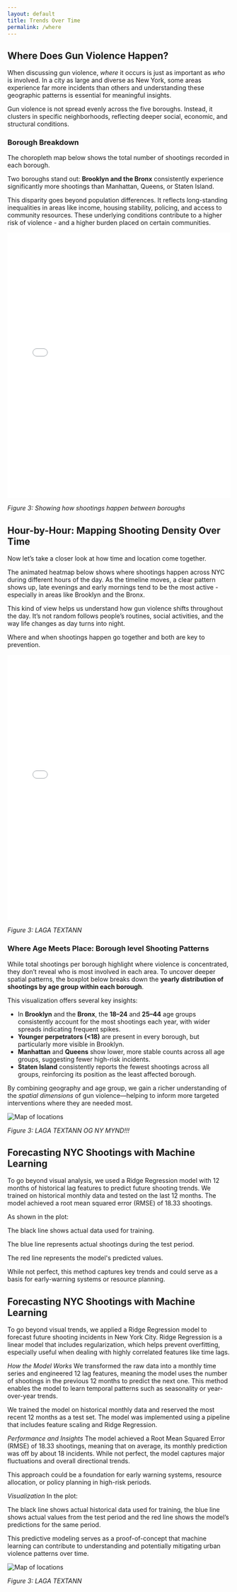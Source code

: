 ```yaml
---
layout: default
title: Trends Over Time
permalink: /where
---
```


##  Where Does Gun Violence Happen?

When discussing gun violence, *where* it occurs is just as important as *who* is involved. In a city as large and diverse as New York, some areas experience far more incidents than others and understanding these geographic patterns is essential for meaningful insights.

Gun violence is not spread evenly across the five boroughs. Instead, it clusters in specific neighborhoods, reflecting deeper social, economic, and structural conditions.

###  Borough Breakdown

The choropleth map below shows the total number of shootings recorded in each borough.

Two boroughs stand out: **Brooklyn and the Bronx** consistently experience significantly more shootings than Manhattan, Queens, or Staten Island.

This disparity goes beyond population differences. It reflects long-standing inequalities in areas like income, housing stability, policing, and access to community resources. These underlying conditions contribute to a higher risk of violence - and a higher burden placed on certain communities.

<iframe src="/final-project/assets/boroughmap.html" width="100%" height="600" frameborder="0"></iframe>


*Figure 3: Showing how shootings happen between boroughs*

## Hour-by-Hour: Mapping Shooting Density Over Time

Now let’s take a closer look at how time and location come together.

The animated heatmap below shows where shootings happen across NYC during different hours of the day. As the timeline moves, a clear pattern shows up, late evenings and early mornings tend to be the most active - especially in areas like Brooklyn and the Bronx.

This kind of view helps us understand how gun violence shifts throughout the day. It’s not random follows people’s routines, social activities, and the way life changes as day turns into night.

Where and when shootings happen go together and both are key to prevention.

<iframe src="/final-project/assets/hourlydensity.html" width="100%" height="600" frameborder="0"></iframe>

*Figure 3: LAGA TEXTANN*

### Where Age Meets Place: Borough level Shooting Patterns

While total shootings per borough highlight where violence is concentrated, they don’t reveal who
is most involved in each area. To uncover deeper spatial patterns, the boxplot below breaks down the **yearly distribution of shootings by age group within each borough**.

This visualization offers several key insights:

- In **Brooklyn** and the **Bronx**, the **18–24** and **25–44** age groups consistently account for the most shootings each year, with wider spreads indicating frequent spikes.
- **Younger perpetrators (<18)** are present in every borough, but particularly more visible in Brooklyn.
- **Manhattan** and **Queens** show lower, more stable counts across all age groups, suggesting fewer high-risk incidents.
- **Staten Island** consistently reports the fewest shootings across all groups, reinforcing its position as the least affected borough.

By combining geography and age group, we gain a richer understanding of the *spatial dimensions* of gun violence—helping to inform more targeted interventions where they are needed most.

![Map of locations](/assets/agemeetplace.png)

*Figure 3: LAGA TEXTANN OG NY MYND!!!*

## Forecasting NYC Shootings with Machine Learning
To go beyond visual analysis, we used a Ridge Regression model with 12 months of historical lag features to predict future shooting trends. We trained on historical monthly data and tested on the last 12 months. The model achieved a root mean squared error (RMSE) of 18.33 shootings.

As shown in the plot:

The black line shows actual data used for training.

The blue line represents actual shootings during the test period.

The red line represents the model's predicted values.

While not perfect, this method captures key trends and could serve as a basis for early-warning systems or resource planning.


## Forecasting NYC Shootings with Machine Learning
To go beyond visual trends, we applied a Ridge Regression model to forecast future shooting incidents in New York City. Ridge Regression is a linear model that includes regularization, which helps prevent overfitting, especially useful when dealing with highly correlated features like time lags.

*How the Model Works*
We transformed the raw data into a monthly time series and engineered 12 lag features, meaning the model uses the number of shootings in the previous 12 months to predict the next one. This method enables the model to learn temporal patterns such as seasonality or year-over-year trends.

We trained the model on historical monthly data and reserved the most recent 12 months as a test set. The model was implemented using a pipeline that includes feature scaling and Ridge Regression.

*Performance and Insights*
The model achieved a Root Mean Squared Error (RMSE) of 18.33 shootings, meaning that on average, its monthly prediction was off by about 18 incidents. While not perfect, the model captures major fluctuations and overall directional trends.

This approach could be a foundation for early warning systems, resource allocation, or policy planning in high-risk periods.

*Visualization*
In the plot:

The black line shows actual historical data used for training, the blue line shows actual values from the test period and the red line shows the model’s predictions for the same period.

This predictive modeling serves as a proof-of-concept that machine learning can contribute to understanding and potentially mitigating urban violence patterns over time.

![Map of locations](/assets/machinelearn.png)

*Figure 3: LAGA TEXTANN*

